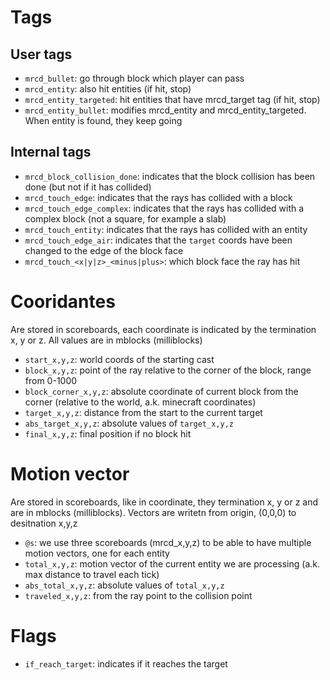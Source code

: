 # Tags
## User tags
- `mrcd_bullet`: go through block which player can pass
- `mrcd_entity`: also hit entities (if hit, stop)
- `mrcd_entity_targeted`: hit entities that have mrcd_target tag (if hit, stop)
- `mrcd_entity_bullet`: modifies mrcd_entity and mrcd_entity_targeted. When entity is found, they keep going

## Internal tags
- `mrcd_block_collision_done`: indicates that the block collision has been done (but not if it has collided)
- `mrcd_touch_edge`: indicates that the rays has collided with a block
- `mrcd_touch_edge_complex`: indicates that the rays has collided with a complex block (not a square, for example a slab)
- `mrcd_touch_entity`: indicates that the rays has collided with an entity
- `mrcd_touch_edge_air`: indicates that the `target` coords have been changed to the edge of the block face
- `mrcd_touch_<x|y|z>_<minus|plus>`: which block face the ray has hit

# Cooridantes
Are stored in scoreboards, each coordinate is indicated by the termination x, y or z. All values are in mblocks (milliblocks)
- `start_x,y,z`: world coords of the starting cast
- `block_x,y,z`: point of the ray relative to the corner of the block, range from 0-1000
- `block_corner_x,y,z`: absolute coordinate of current block from the corner (relative to the world, a.k. minecraft coordinates)
- `target_x,y,z`: distance from the start to the current target
- `abs_target_x,y,z`: absolute values of `target_x,y,z`
- `final_x,y,z`: final position if no block hit

# Motion vector
Are stored in scoreboards, like in coordinate, they termination x, y or z and are in mblocks (milliblocks). Vectors are writetn from origin, (0,0,0) to desitnation x,y,z
- `@s`: we use three scoreboards (mrcd_x,y,z) to be able to have multiple motion vectors, one for each entity
- `total_x,y,z`: motion vector of the current entity we are processing (a.k. max distance to travel each tick)
- `abs_total_x,y,z`: absolute values of `total_x,y,z`
- `traveled_x,y,z`: from the ray point to the collision point

# Flags
- `if_reach_target`: indicates if it reaches the target 